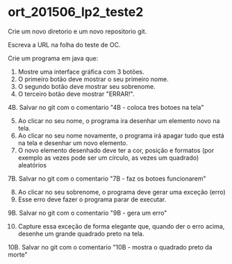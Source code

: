 # ort_201506_lp2_teste2

Crie um novo diretorio e um novo repositorio git.

Escreva a URL na folha do teste de OC.

Crie um programa em java que:


1. Mostre uma interface gráfica com 3 botões.
2. O primeiro botão deve mostrar o seu primeiro nome. 
3. O segundo botão deve mostrar seu sobrenome. 
4. O terceiro botão deve mostrar "ERRAR!". 

4B. Salvar no git com o comentario "4B - coloca tres botoes na tela" 

5. Ao clicar no seu nome, o programa ira desenhar um elemento novo na tela. 
6. Ao clicar no seu nome novamente, o programa irá apagar tudo que está na tela e desenhar um novo elemento.
7. O novo elemento desenhado deve ter a cor, posição e formatos (por exemplo as vezes pode ser um círculo, as vezes um quadrado) aleatórios 

7B. Salvar no git com o comentario "7B - faz os botoes funcionarem"

8. Ao clicar no seu sobrenome, o programa deve gerar uma exceção (erro)
9. Esse erro deve fazer o programa parar de executar. 

9B. Salvar no git com o comentario "9B - gera um erro"

10. Capture essa exceção de forma elegante que, quando der o erro acima, desenhe um grande quadrado preto na tela.

10B. Salvar no git com o comentario "10B - mostra o quadrado preto da morte"
